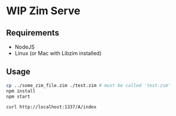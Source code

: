 # WIP Zim Serve

## Requirements
- NodeJS
- Linux (or Mac with Libzim installed)

## Usage
```bash
cp ../some_zim_file.zim ./test.zim # must be called 'test.zim'
npm install
npm start

curl http://localhost:1337/A/index
```